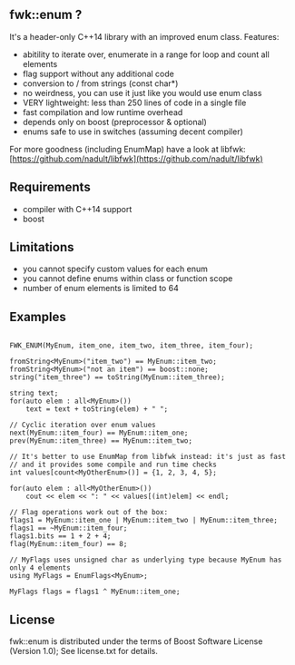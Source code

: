 ## fwk::enum ?

It's a header-only C++14 library with an improved enum class. Features:
- abitility to iterate over, enumerate in a range for loop and count all elements
- flag support without any additional code
- conversion to / from strings (const char*)
- no weirdness, you can use it just like you would use enum class
- VERY lightweight: less than 250 lines of code in a single file
- fast compilation and low runtime overhead
- depends only on boost (preprocessor & optional)
- enums safe to use in switches (assuming decent compiler)

For more goodness (including EnumMap) have a look at libfwk:
[https://github.com/nadult/libfwk](https://github.com/nadult/libfwk)

## Requirements
- compiler with C++14 support
- boost

## Limitations
- you cannot specify custom values for each enum
- you cannot define enums within class or function scope
- number of enum elements is limited to 64

## Examples

```

FWK_ENUM(MyEnum, item_one, item_two, item_three, item_four);

fromString<MyEnum>("item_two") == MyEnum::item_two;
fromString<MyEnum>("not an item") == boost::none;
string("item_three") == toString(MyEnum::item_three);

string text;
for(auto elem : all<MyEnum>())
	text = text + toString(elem) + " ";

// Cyclic iteration over enum values
next(MyEnum::item_four) == MyEnum::item_one;
prev(MyEnum::item_three) == MyEnum::item_two;

// It's better to use EnumMap from libfwk instead: it's just as fast
// and it provides some compile and run time checks
int values[count<MyOtherEnum>()] = {1, 2, 3, 4, 5};

for(auto elem : all<MyOtherEnum>())
	cout << elem << ": " << values[(int)elem] << endl;

// Flag operations work out of the box:
flags1 = MyEnum::item_one | MyEnum::item_two | MyEnum::item_three;
flags1 == ~MyEnum::item_four;
flags1.bits == 1 + 2 + 4;
flag(MyEnum::item_four) == 8;

// MyFlags uses unsigned char as underlying type because MyEnum has only 4 elements
using MyFlags = EnumFlags<MyEnum>;

MyFlags flags = flags1 ^ MyEnum::item_one;

```

## License

fwk::enum is distributed under the terms of Boost Software License (Version 1.0);
See license.txt for details.
